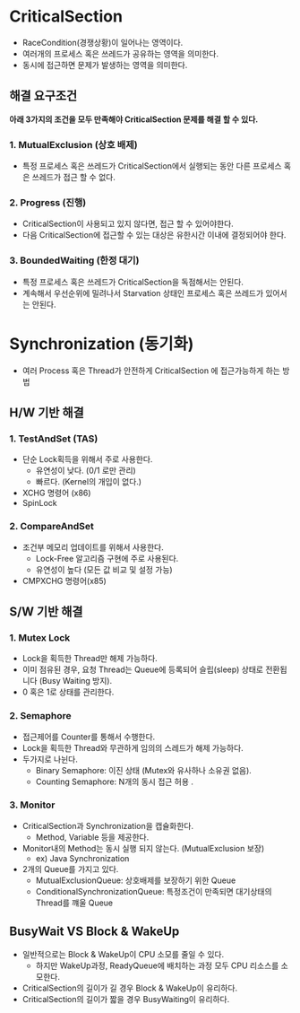 # CriticalSection
- RaceCondition(경쟁상황)이 일어나는 영역이다.
- 여러개의 프로세스 혹은 쓰레드가 공유하는 영역을 의미한다.
- 동시에 접근하면 문제가 발생하는 영역을 의미한다.

## 해결 요구조건
**아래 3가지의 조건을 모두 만족해야 CriticalSection 문제를 해결 할 수 있다.**
### 1. MutualExclusion (상호 배제)
- 특정 프로세스 혹은 쓰레드가 CriticalSection에서 실행되는 동안 다른 프로세스 혹은 쓰레드가 접근 할  수 없다.

### 2. Progress (진행)
- CriticalSection이 사용되고 있지 않다면, 접근 할 수 있어야한다.
- 다음 CriticalSection에 접근할 수 있는 대상은 유한시간 이내에 결정되어야 한다.

### 3. BoundedWaiting (한정 대기)
- 특정 프로세스 혹은 쓰레드가 CriticalSection을 독점해서는 안된다.
- 계속해서 우선순위에 밀려나서 Starvation 상태인 프로세스 혹은 쓰레드가 있어서는 안된다.

# Synchronization (동기화)
- 여러 Process 혹은 Thread가 안전하게 CriticalSection 에 접근가능하게 하는 방법

## H/W 기반 해결
### 1. TestAndSet (TAS)
- 단순 Lock획득을 위해서 주로 사용한다.
  - 유연성이 낮다. (0/1 로만 관리)
  - 빠르다. (Kernel의 개입이 없다.)
- XCHG 명령어 (x86)
- SpinLock

### 2. CompareAndSet
- 조건부 메모리 업데이트를 위해서 사용한다.
  - Lock-Free 알고리즘 구현에 주로 사용된다. 
  - 유연성이 높다 (모든 값 비교 및 설정 가능)
- CMPXCHG 명령어(x85)

## S/W 기반 해결

### 1. Mutex Lock
- Lock을 획득한 Thread만 해제 가능하다.
- 이미 점유된 경우, 요청 Thread는 Queue에 등록되어 슬립(sleep) 상태로 전환됩니다 (Busy Waiting 방지).
- 0 혹은 1로 상태를 관리한다.


### 2. Semaphore
- 접근제어를 Counter를 통해서 수행한다.
- Lock을 획득한 Thread와 무관하게 임의의 스레드가 해제 가능하다.
- 두가지로 나뉜다. 
  - Binary Semaphore: 이진 상태 (Mutex와 유사하나 소유권 없음). 
  - Counting Semaphore: N개의 동시 접근 허용 .


### 3. Monitor
- CriticalSection과 Synchronization을 캡슐화한다.
  - Method, Variable 등을 제공한다.
- Monitor내의 Method는 동시 실행 되지 않는다. (MutualExclusion 보장)
  - ex) Java Synchronization
- 2개의 Queue를 가지고 있다.
  - MutualExclusionQueue: 상호배제를 보장하기 위한 Queue
  - ConditionalSynchronizationQueue: 특정조건이 만족되면 대기상태의 Thread를 꺠울 Queue

## BusyWait VS Block & WakeUp
- 일반적으로는 Block & WakeUp이 CPU 소모를 줄일 수 있다.
  - 하지만 WakeUp과정, ReadyQueue에 배치하는 과정 모두 CPU 리소스를 소모한다.
- CriticalSection의 길이가 길 경우 Block & WakeUp이 유리하다.
- CriticalSection의 길이가 짧을 경우 BusyWaiting이 유리하다.